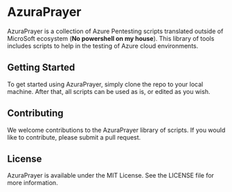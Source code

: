 # AzuraPrayer

AzuraPrayer is a collection of Azure Pentesting scripts translated outside of MicroSoft ecosystem (**No powershell on my house**). This library of tools includes scripts to help in the testing of Azure cloud environments.

## Getting Started

To get started using AzuraPrayer, simply clone the repo to your local machine. After that, all scripts can be used as is, or edited as you wish.

## Contributing

We welcome contributions to the AzuraPrayer library of scripts. If you would like to contribute, please submit a pull request.

## License

AzuraPrayer is available under the MIT License. See the LICENSE file for more information.
